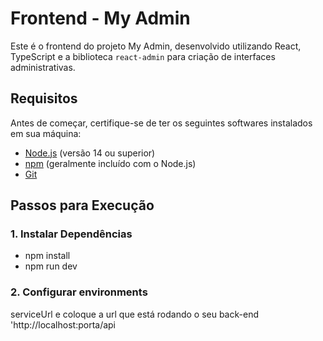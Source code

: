 # Frontend - My Admin

Este é o frontend do projeto My Admin, desenvolvido utilizando React, TypeScript e a biblioteca `react-admin` para criação de interfaces administrativas.

## Requisitos

Antes de começar, certifique-se de ter os seguintes softwares instalados em sua máquina:

- [Node.js](https://nodejs.org/) (versão 14 ou superior)
- [npm](https://www.npmjs.com/) (geralmente incluído com o Node.js)
- [Git](https://git-scm.com/)

## Passos para Execução

### 1. Instalar Dependências

- npm install
- npm run dev

### 2. Configurar environments
serviceUrl e coloque a url que está rodando o seu back-end 'http://localhost:porta/api
